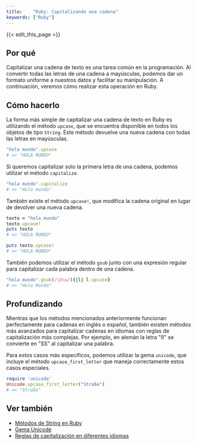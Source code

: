 ```yaml
---
title:    "Ruby: Capitalizando una cadena"
keywords: ["Ruby"]
---
```


{{< edit_this_page >}}

## Por qué

Capitalizar una cadena de texto es una tarea común en la programación. Al convertir todas las letras de una cadena a mayúsculas, podemos dar un formato uniforme a nuestros datos y facilitar su manipulación. A continuación, veremos cómo realizar esta operación en Ruby.

## Cómo hacerlo

La forma más simple de capitalizar una cadena de texto en Ruby es utilizando el método `upcase`, que se encuentra disponible en todos los objetos de tipo `String`. Este método devuelve una nueva cadena con todas las letras en mayúsculas.

```Ruby
"hola mundo".upcase
# => "HOLA MUNDO"
```

Si queremos capitalizar solo la primera letra de una cadena, podemos utilizar el método `capitalize`.

```Ruby
"hola mundo".capitalize
# => "Hola mundo"
```

También existe el método `upcase!`, que modifica la cadena original en lugar de devolver una nueva cadena.

```Ruby
texto = "hola mundo"
texto.upcase!
puts texto
# => "HOLA MUNDO"

puts texto.upcase!
# => "HOLA MUNDO"
```

También podemos utilizar el método `gsub` junto con una expresión regular para capitalizar cada palabra dentro de una cadena.

```Ruby
"hola mundo".gsub(/\b\w/){|l| l.upcase}
# => "Hola Mundo"
```

## Profundizando

Mientras que los métodos mencionados anteriormente funcionan perfectamente para cadenas en inglés o español, también existen métodos más avanzados para capitalizar cadenas en idiomas con reglas de capitalización más complejas. Por ejemplo, en alemán la letra "ß" se convierte en "SS" al capitalizar una palabra.

Para estos casos más específicos, podemos utilizar la gema `unicode`, que incluye el método `upcase_first_letter` que maneja correctamente estos casos especiales.

```Ruby
require 'unicode'
Unicode.upcase_first_letter("Straße")
# => "Straße"
```

## Ver también

- [Métodos de String en Ruby](https://ruby-doc.org/core-2.7.1/String.html)
- [Gema Unicode](https://github.com/knu/ruby-unicode)
- [Reglas de capitalización en diferentes idiomas](https://www.rosettacode.org/wiki/Title_case)